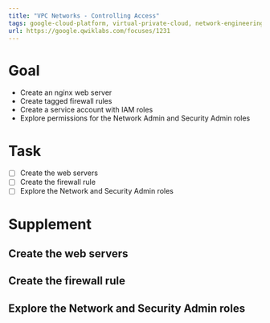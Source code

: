 ```yaml
---
title: "VPC Networks - Controlling Access"
tags: google-cloud-platform, virtual-private-cloud, network-engineering
url: https://google.qwiklabs.com/focuses/1231
---
```


# Goal
- Create an nginx web server
- Create tagged firewall rules
- Create a service account with IAM roles
- Explore permissions for the Network Admin and Security Admin roles

# Task
- [ ] Create the web servers
- [ ] Create the firewall rule
- [ ] Explore the Network and Security Admin roles

# Supplement
## Create the web servers
## Create the firewall rule
## Explore the Network and Security Admin roles
